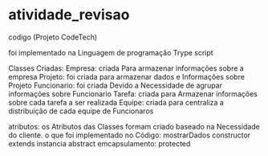 # atividade_revisao
codigo (Projeto CodeTech)

foi implementado na Linguagem de programação Trype script

Classes Criadas:
Empresa: criada Para armazenar informações sobre a empresa 
 Projeto: foi criada para armazenar dados e Informações sobre Projeto
Funcionario: foi criada Devido a Necessidade de agrupar informações sobre Funcionario 
Tarefa: criada para Armazenar  informações sobre cada tarefa a ser realizada 
Equipe: criada para centraliza a distribuição de cada equipe de Funcionaros 

 atributos:
os Atributos das Classes formam criado baseado na Necessidade do cliente.
 o que foi implementado no Código:
mostrarDados
constructor
extends 
instancia 
abstract 
emcapsulamento: protected 